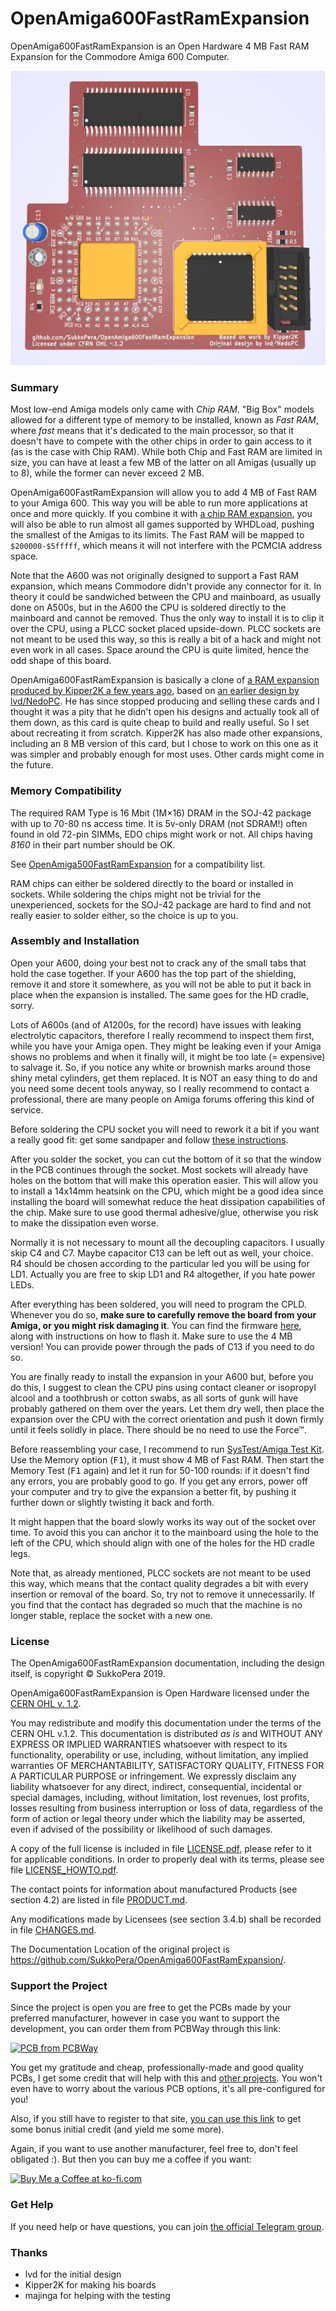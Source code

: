 # OpenAmiga600FastRamExpansion
OpenAmiga600FastRamExpansion is an Open Hardware 4 MB Fast RAM Expansion for the Commodore Amiga 600 Computer.

![Board](https://raw.githubusercontent.com/SukkoPera/OpenAmiga600FastRamExpansion/master/doc/render-top.png)

### Summary
Most low-end Amiga models only came with *Chip RAM*. "Big Box" models allowed for a different type of memory to be installed, known as *Fast RAM*, where *fast* means that it's dedicated to the main processor, so that it doesn't have to compete with the other chips in order to gain access to it (as is the case with Chip RAM). While both Chip and Fast RAM are limited in size, you can have at least a few MB of the latter on all Amigas (usually up to 8), while the former can never exceed 2 MB.

OpenAmiga600FastRamExpansion will allow you to add 4 MB of Fast RAM to your Amiga 600. This way you will be able to run more applications at once and more quickly. If you combine it with [a chip RAM expansion](https://github.com/SukkoPera/OpenAmiga600RamExpansion), you will also be able to run almost all games supported by WHDLoad, pushing the smallest of the Amigas to its limits. The Fast RAM will be mapped to `$200000-$5fffff`, which means it will not interfere with the PCMCIA address space.

Note that the A600 was not originally designed to support a Fast RAM expansion, which means Commodore didn't provide any connector for it. In theory it could be sandwiched between the CPU and mainboard, as usually done on A500s, but in the A600 the CPU is soldered directly to the mainboard and cannot be removed. Thus the only way to install it is to clip it over the CPU, using a PLCC socket placed upside-down. PLCC sockets are not meant to be used this way, so this is really a bit of a hack and might not even work in all cases. Space around the CPU is quite limited, hence the odd shape of this board.

OpenAmiga600FastRamExpansion is basically a clone of [a RAM expansion produced by Kipper2K a few years ago](http://eab.abime.net/showthread.php?t=64218), based on [an earlier design by lvd/NedoPC](http://lvd.nedopc.com/Projects/a600_8mb/index.html). He has since stopped producing and selling these cards and I thought it was a pity that he didn't open his designs and actually took all of them down, as this card is quite cheap to build and really useful. So I set about recreating it from scratch. Kipper2K has also made other expansions, including an 8 MB version of this card, but I chose to work on this one as it was simpler and probably enough for most uses. Other cards might come in the future.

### Memory Compatibility
The required RAM Type is 16 Mbit (1M×16) DRAM in the SOJ-42 package with up to 70-80 ns access time. It is 5v-only DRAM (not SDRAM!) often found in old 72-pin SIMMs, EDO chips might work or not. All chips having *8160* in their part number should be OK.

See [OpenAmiga500FastRamExpansion](https://github.com/SukkoPera/OpenAmiga500FastRamExpansion#memory-compatibility) for a compatibility list.

RAM chips can either be soldered directly to the board or installed in sockets. While soldering the chips might not be trivial for the unexperienced, sockets for the SOJ-42 package are hard to find and not really easier to solder either, so the choice is up to you.

### Assembly and Installation
Open your A600, doing your best not to crack any of the small tabs that hold the case together. If your A600 has the top part of the shielding, remove it and store it somewhere, as you will not be able to put it back in place when the expansion is installed. The same goes for the HD cradle, sorry.

Lots of A600s (and of A1200s, for the record) have issues with leaking electrolytic capacitors, therefore I really recommend to inspect them first, while you have your Amiga open. They might be leaking even if your Amiga shows no problems and when it finally will, it might be too late (= expensive) to salvage it. So, if you notice any white or brownish marks around those shiny metal cylinders, get them replaced. It is NOT an easy thing to do and you need some decent tools anyway, so I really recommend to contact a professional, there are many people on Amiga forums offering this kind of service.

Before soldering the CPU socket you will need to rework it a bit if you want a really good fit: get some sandpaper and follow [these instructions](SocketRework.md).

After you solder the socket, you can cut the bottom of it so that the window in the PCB continues through the socket. Most sockets will already have holes on the bottom that will make this operation easier. This will allow you to install a 14x14mm heatsink on the CPU, which might be a good idea since installing the board will somewhat reduce the heat dissipation capabilities of the chip. Make sure to use good thermal adhesive/glue, otherwise you risk to make the dissipation even worse.

Normally it is not necessary to mount all the decoupling capacitors. I usually skip C4 and C7. Maybe capacitor C13 can be left out as well, your choice. R4 should be chosen according to the particular led you will be using for LD1. Actually you are free to skip LD1 and R4 altogether, if you hate power LEDs.

After everything has been soldered, you will need to program the CPLD. Whenever you do so, **make sure to carefully remove the board from your Amiga, or you might risk damaging it**. You can find the firmware [here](https://github.com/SukkoPera/OpenAmiga500FastRamExpansion/tree/master/firmware), along with instructions on how to flash it. Make sure to use the 4 MB version! You can provide power through the pads of C13 if you need to do so.

You are finally ready to install the expansion in your A600 but, before you do this, I suggest to clean the CPU pins using contact cleaner or isopropyl alcool and a toothbrush or cotton swabs, as all sorts of gunk will have probably gathered on them over the years. Let them dry well, then place the expansion over the CPU with the correct orientation and push it down firmly until it feels solidly in place. There should be no need to use the Force&trade;.

Before reassembling your case, I recommend to run [SysTest/Amiga Test Kit](https://github.com/keirf/Amiga-Stuff). Use the Memory option (<kbd>F1</kbd>), it must show 4 MB of Fast RAM. Then start the Memory Test (<kbd>F1</kbd> again) and let it run for 50-100 rounds: if it doesn't find any errors, you are probably good to go. If you get any errors, power off your computer and try to give the expansion a better fit, by pushing it further down or slightly twisting it back and forth.

It might happen that the board slowly works its way out of the socket over time. To avoid this you can anchor it to the mainboard using the hole to the left of the CPU, which should align with one of the holes for the HD cradle legs.

Note that, as already mentioned, PLCC sockets are not meant to be used this way, which means that the contact quality degrades a bit with every insertion or removal of the board. So, try not to remove it unnecessarily. If you find that the contact has degraded so much that the machine is no longer stable, replace the socket with a new one.

### License
The OpenAmiga600FastRamExpansion documentation, including the design itself, is copyright &copy; SukkoPera 2019.

OpenAmiga600FastRamExpansion is Open Hardware licensed under the [CERN OHL v. 1.2](http://ohwr.org/cernohl).

You may redistribute and modify this documentation under the terms of the CERN OHL v.1.2. This documentation is distributed *as is* and WITHOUT ANY EXPRESS OR IMPLIED WARRANTIES whatsoever with respect to its functionality, operability or use, including, without limitation, any implied warranties OF MERCHANTABILITY, SATISFACTORY QUALITY, FITNESS FOR A PARTICULAR PURPOSE or infringement. We expressly disclaim any liability whatsoever for any direct, indirect, consequential, incidental or special damages, including, without limitation, lost revenues, lost profits, losses resulting from business interruption or loss of data, regardless of the form of action or legal theory under which the liability may be asserted, even if advised of the possibility or likelihood of such damages.

A copy of the full license is included in file [LICENSE.pdf](LICENSE.pdf), please refer to it for applicable conditions. In order to properly deal with its terms, please see file [LICENSE_HOWTO.pdf](LICENSE_HOWTO.pdf).

The contact points for information about manufactured Products (see section 4.2) are listed in file [PRODUCT.md](PRODUCT.md).

Any modifications made by Licensees (see section 3.4.b) shall be recorded in file [CHANGES.md](CHANGES.md).

The Documentation Location of the original project is https://github.com/SukkoPera/OpenAmiga600FastRamExpansion/.

### Support the Project
Since the project is open you are free to get the PCBs made by your preferred manufacturer, however in case you want to support the development, you can order them from PCBWay through this link:

[![PCB from PCBWay](https://www.pcbway.com/project/img/images/frompcbway.png)](https://www.pcbway.com/project/shareproject/OpenAmiga600FastRamExpansion.html)

You get my gratitude and cheap, professionally-made and good quality PCBs, I get some credit that will help with this and [other projects](https://www.pcbway.com/project/member/shareproject/?bmbid=41100). You won't even have to worry about the various PCB options, it's all pre-configured for you!

Also, if you still have to register to that site, [you can use this link](https://www.pcbway.com/setinvite.aspx?inviteid=41100) to get some bonus initial credit (and yield me some more).

Again, if you want to use another manufacturer, feel free to, don't feel obligated :). But then you can buy me a coffee if you want:

<a href='https://ko-fi.com/L3L0U18L' target='_blank'><img height='36' style='border:0px;height:36px;' src='https://az743702.vo.msecnd.net/cdn/kofi2.png?v=2' border='0' alt='Buy Me a Coffee at ko-fi.com' /></a>


### Get Help
If you need help or have questions, you can join [the official Telegram group](https://t.me/joinchat/HUHdWBC9J9JnYIrvTYfZmg).

### Thanks
- lvd for the initial design
- Kipper2K for making his boards
- majinga for helping with the testing
